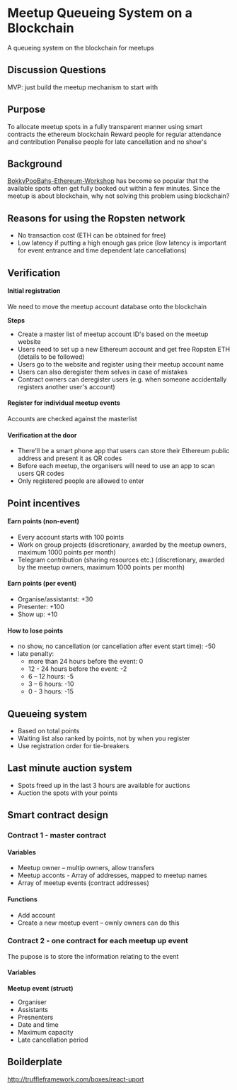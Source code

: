 # Meetup Queueing System on a Blockchain
A queueing system on the blockchain for meetups

## Discussion Questions
MVP: just build the meetup mechanism to start with


## Purpose

To allocate meetup spots in a fully transparent manner using smart contracts the ethereum blockchain 
Reward people for regular attendance and contribution 
Penalise people for late cancellation and no show's

## Background

[BokkyPooBahs-Ethereum-Workshop](https://www.meetup.com/BokkyPooBahs-Ethereum-Workshop/) has become so popular that the available spots often get fully booked out within a few minutes. Since the meetup is about blockchain, why not solving this problem using blockchain?


## Reasons for using the Ropsten network 

- No transaction cost (ETH can be obtained for free)
- Low latency if putting a high enough gas price (low latency is important for event entrance and time dependent late cancellations) 


## Verification

#### Initial registration

We need to move the meetup account database onto the blockchain

**Steps**

- Create a master list of meetup account ID's based on the meetup website  
- Users need to set up a new Ethereum account and get free Ropsten ETH (details to be followed)  
- Users go to the website and register using their meetup account name  
- Users can also deregister them selves in case of mistakes  
- Contract owners can deregister users (e.g. when someone accidentally registers another user's account)  

#### Register for individual meetup events

Accounts are checked against the masterlist

#### Verification at the door

- There'll be a smart phone app that users can store their Ethereum public address and present it as QR codes 
- Before each meetup, the organisers will need to use an app to scan users QR codes 
- Only registered people are allowed to enter 


## Point incentives
#### Earn points (non-event)
- Every account starts with 100 points 
- Work on group projects (discretionary, awarded by the meetup owners, maximum 1000 points per month) 
- Telegram contribution (sharing resources etc.) (discretionary, awarded by the meetup owners, maximum 1000 points per month) 

#### Earn points (per event)
- Organise/assistantst: +30 
- Presenter: +100 
- Show up: +10 

#### How to lose points
- no show, no cancellation (or cancellation after event start time): -50
- late penalty:
  - more than 24 hours before the event: 0 
  - 12 - 24 hours before the event: -2 
  - 6 – 12 hours: -5 
  - 3 – 6 hours: -10 
  - 0 - 3 hours: -15 

## Queueing system
- Based on total points 
- Waiting list also ranked by points, not by when you register
- Use registration order for tie-breakers

## Last minute auction system
- Spots freed up in the last 3 hours are available for auctions 
- Auction the spots with your points

## Smart contract design

### Contract 1 - master contract

#### Variables
- Meetup owner – multip owners, allow transfers 
- Meetup acconts - Array of addresses, mapped to meetup names 
- Array of meetup events (contract addresses) 

####  Functions
- Add account  
- Create a new meetup event – ownly owners can do this 

### Contract 2 - one contract for each meetup up event

The pupose is to store the information relating to the event

#### Variables
**Meetup event (struct)** 

- Organiser 
- Assistants 
- Presnenters 
- Date and time 
- Maximum capacity 
- Late cancellation period

## Boilderplate
http://truffleframework.com/boxes/react-uport
